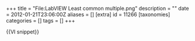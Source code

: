 +++
title = "File:LabVIEW Least common multiple.png"
description = ""
date = 2012-01-21T23:06:00Z
aliases = []
[extra]
id = 11266
[taxonomies]
categories = []
tags = []
+++

{{VI snippet}}
